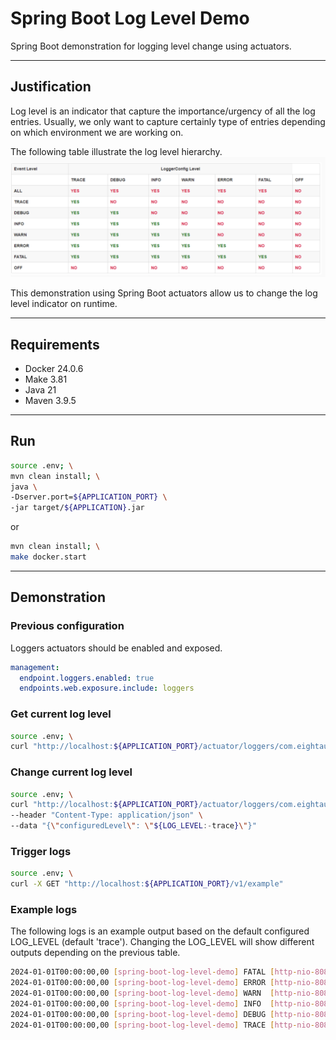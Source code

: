 # Spring Boot Log Level Demo

Spring Boot demonstration for logging level change using actuators.

---
## Justification

Log level is an indicator that capture the importance/urgency of all the log entries.
Usually, we only want to capture certainly type of entries depending on which environment we are working on.

The following table illustrate the log level hierarchy. ![LogLevelHierarchy](./img/LogLevelHierarchy.png)

This demonstration using Spring Boot actuators allow us to change the log level indicator on runtime.

---
## Requirements

* Docker 24.0.6
* Make 3.81
* Java 21
* Maven 3.9.5

---
## Run

```bash
source .env; \
mvn clean install; \
java \
-Dserver.port=${APPLICATION_PORT} \
-jar target/${APPLICATION}.jar
```
or
```bash
mvn clean install; \
make docker.start
```

---
## Demonstration

### Previous configuration

Loggers actuators should be enabled and exposed.
```yml
management:
  endpoint.loggers.enabled: true
  endpoints.web.exposure.include: loggers
```

### Get current log level

```bash
source .env; \
curl "http://localhost:${APPLICATION_PORT}/actuator/loggers/com.eightaugusto.spring.boot.log.demo"
```

### Change current log level

```bash
source .env; \
curl "http://localhost:${APPLICATION_PORT}/actuator/loggers/com.eightaugusto.spring.boot.log.demo" \
--header "Content-Type: application/json" \
--data "{\"configuredLevel\": \"${LOG_LEVEL:-trace}\"}"
```

### Trigger logs

```bash
source .env; \
curl -X GET "http://localhost:${APPLICATION_PORT}/v1/example"
```

### Example logs

The following logs is an example output based on the default configured LOG_LEVEL (default 'trace').
Changing the LOG_LEVEL will show different outputs depending on the previous table.
```bash
2024-01-01T00:00:00,00 [spring-boot-log-level-demo] FATAL [http-nio-8080-exec-1] c.e.s.b.l.d.e.c.ExampleController.getExample:15 - Fatal
2024-01-01T00:00:00,00 [spring-boot-log-level-demo] ERROR [http-nio-8080-exec-1] c.e.s.b.l.d.e.c.ExampleController.getExample:16 - Error
2024-01-01T00:00:00,00 [spring-boot-log-level-demo] WARN  [http-nio-8080-exec-1] c.e.s.b.l.d.e.c.ExampleController.getExample:17 - Warn
2024-01-01T00:00:00,00 [spring-boot-log-level-demo] INFO  [http-nio-8080-exec-1] c.e.s.b.l.d.e.c.ExampleController.getExample:18 - Info
2024-01-01T00:00:00,00 [spring-boot-log-level-demo] DEBUG [http-nio-8080-exec-1] c.e.s.b.l.d.e.c.ExampleController.getExample:19 - Debug
2024-01-01T00:00:00,00 [spring-boot-log-level-demo] TRACE [http-nio-8080-exec-1] c.e.s.b.l.d.e.c.ExampleController.getExample:20 - Trace
```